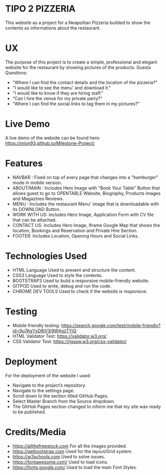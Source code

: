 # TIPO 2 PIZZERIA
This website as a project for a Neapolitan Pizzeria builded to show the contents as informations about the restaurant.

# UX
The purpose of this project is to create a simple, professional and elegant website for the restaurant by showing pictures of the products.
Guests Questions:
- "Where I can find the contact details and the location of the pizzeria?"
- "I would like to see the menu' and download it."
- "I would like to know if they are hiring staff."
- "Can I hire the venue for my private party?"
- "Where I can find the social links to tag them in my pictures?"

# Live Demo 
A live demo of the website can be found here: https://mion93.github.io/Milestone-Project/


# Features
- NAVBAR : Fixed on top of every page that changes into a "hamburger" mode in mobile version. 
- ABOUT/MAIN : Includes Hero Image with "Book Your Table" Button that allows guest to go to OPENTABLE Website, Biography, Products images and Magazines Reviews.
- MENU : Includes the restaurant Menu' image that is downloadable with its DOWNLOAD Button.
- WORK WITH US: Includes Hero Image, Application Form with CV file that can be attached.
- CONTACT US: Includes Hero Image, Iframe Google Map that shows the location, Bookings and Reservation and Private Hire Section.
- FOOTER: Includes Location, Opening Hours and Social Links. 

# Technologies Used
- HTML Language Used to present and structure the content.
- CSS3 Language Used to style the contents.
- BOOTSTRAP3 Used to build a responsive mobile-friendly website.
- GITPOD Used to write, debug and run the code.
- CHROME DEV TOOLS Used to check if the website is responsive.


# Testing
- Mobile friendly testing: https://search.google.com/test/mobile-friendly?id=9u7AgYxD8iV3j9W4gzTYjQ
- HTML Validator Test: https://validator.w3.org/
- CSS Validator Test: https://jigsaw.w3.org/css-validator/


# Deployment

For the deployment of the website I used:

- Navigate to the project’s repository.
- Navigate to the settings page.
- Scroll down to the section titled GitHub Pages.
- Select Master Branch from the Source dropdown.
- The GitHub Pages section changed to inform me that my site was ready to be published.

# Credits/Media
- https://allthefreestock.com For all the images provided.
- https://getbootstrap.com  Used for the layout/Grid system.
- https://w3schools.com Used to solve issues.
- https://fontawesome.com/ Used to load icons.
- https://fonts.google.com/ Used to load the main Font Styles.